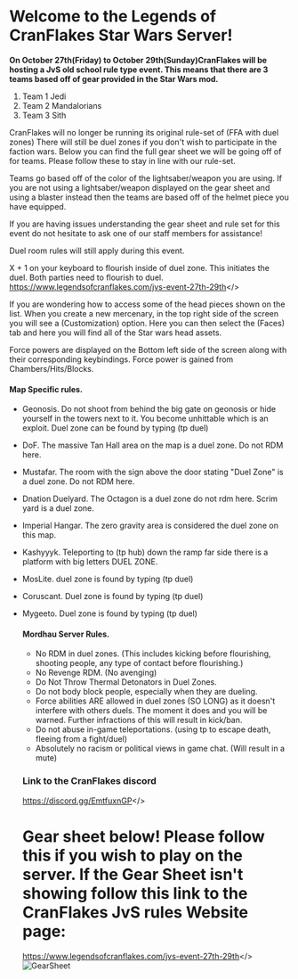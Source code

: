 # Welcome to the **Legends of CranFlakes Star Wars Server!**

**On October 27th(Friday) to October 29th(Sunday)CranFlakes will be hosting a JvS old school rule type event. This means that there are 3 teams based off of gear provided in the Star Wars mod.**
1. Team 1 Jedi
2. Team 2 Mandalorians
3. Team 3 Sith

CranFlakes will no longer be running its original rule-set of (FFA with duel zones) There will still be duel zones if you don't wish to participate in the faction wars. Below you can find the full gear sheet we will be going off of for teams. Please follow these to stay in line with our rule-set.

Teams go based off of the color of the lightsaber/weapon you are using. If you are not using a lightsaber/weapon displayed on the gear sheet and using a blaster instead then the teams are based off of the helmet piece you have equipped.

If you are having issues understanding the gear sheet and rule set for this event do not hesitate to ask one of our staff members for assistance!

Duel room rules will still apply during this event.

X + 1 on your keyboard to flourish inside of duel zone. This initiates the duel. Both parties need to flourish to duel.
<a id="CranFlakes website">https://www.legendsofcranflakes.com/jvs-event-27th-29th</>

If you are wondering how to access some of the head pieces shown on the list. When you create a new mercenary, in the top right side of the screen you will see a (Customization) option. Here you can then select the (Faces) tab and here you will find all of the Star wars head assets.

Force powers are displayed on the Bottom left side of the screen along with their corresponding keybindings. Force power is gained from Chambers/Hits/Blocks.

#### Map Specific rules.
- Geonosis. Do not shoot from behind the big gate on geonosis or hide yourself in the towers next to it. You become unhittable which is an exploit. Duel zone can be found by typing (tp duel)
- DoF. The massive Tan Hall area on the map is a duel zone. Do not RDM here.
- Mustafar. The room with the sign above the door stating "Duel Zone" is a duel zone. Do not RDM here.
- Dnation Duelyard. The Octagon is a duel zone do not rdm here. Scrim yard is a duel zone.
- Imperial Hangar. The zero gravity area is considered the duel zone on this map.
- Kashyyyk. Teleporting to (tp hub) down the ramp far side there is a platform with big letters DUEL ZONE.
- MosLite. duel zone is found by typing (tp duel)
- Coruscant. Duel zone is found by typing (tp duel)
- Mygeeto. Duel zone is found by typing (tp duel)

  #### Mordhau Server Rules.
  - No RDM in duel zones. (This includes kicking before flourishing, shooting people, any type of contact before flourishing.)
  - No Revenge RDM. (No avenging)
  - Do Not Throw Thermal Detonators in Duel Zones.
  - Do not body block people, especially when they are dueling.
  - Force abilities ARE allowed in duel zones (SO LONG) as it doesn't interfere with others duels. The moment it does and you will be warned. Further infractions of this will result in kick/ban.
  - Do not abuse in-game teleportations. (using tp to escape death, fleeing from a fight/duel)
  - Absolutely no racism or political views in game chat. (Will result in a mute)

  ### Link to the CranFlakes discord
  <a id="CranFlakes Discord">https://discord.gg/EmtfuxnGP</>

  # Gear sheet below! Please follow this if you wish to play on the server. If the Gear Sheet isn't showing follow this link to the CranFlakes JvS rules Website page:
  <a id="JvS Rule Page">https://www.legendsofcranflakes.com/jvs-event-27th-29th</>
  ![GearSheet](https://cdn.discordapp.com/attachments/1166101137720610928/1166145159906472028/SW_Gear_Sheet.jpg?ex=65496c50&is=6536f750&hm=1ec3ec5c7166df3b9916d5b449293478b4aa3e3e3b4d701aba612d0224b49dc7&)
